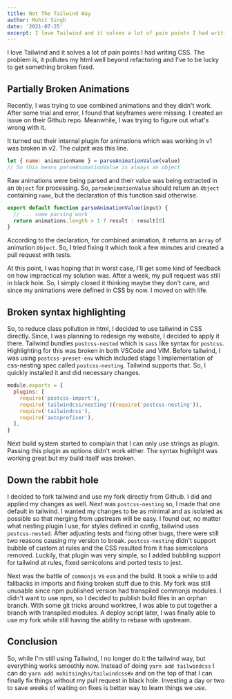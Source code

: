 ```yaml
---
title: Not The Tailwind Way
author: Mohit Singh
date: '2021-07-25'
excerpt: I love Tailwind and it solves a lot of pain points I had writing CSS. The problem is, it pollutes my html well beyond refactoring and I've to be lucky to get something broken fixed.
---
```


I love Tailwind and it solves a lot of pain points I had writing CSS. The problem is, it pollutes my html well beyond refactoring and I've to be lucky to get something broken fixed.

## Partially Broken Animations

Recently, I was trying to use combined animations and they didn't work. After some trial and error, I found that keyframes were missing. I created an issue on their Github repo. Meanwhile, I was trying to figure out what's wrong with it.

It turned out their internal plugin for animations which was working in v1 was broken in v2. The culprit was this line.

```js
let { name: animationName } = parseAnimationValue(value)
// So this means parseAnimationValue is always an object
```

Raw animations were being parsed and their value was being extracted in an `Object` for processing. So, `parseAnimationValue` should return an `Object` containing `name`, but the declaration of this function said otherwise.

```js
export default function parseAnimationValue(input) {
  // ... some parsing work
  return animations.length > 1 ? result : result[0]
}
```

According to the declaration, for combined animation, it returns an `Array` of animation `Object`. So, I tried fixing it which took a few minutes and created a pull request with tests.

At this point, I was hoping that in worst case, I'll get some kind of feedback on how impractical my solution was. After a week, my pull request was still in black hole. So, I simply closed it thinking maybe they don't care, and since my animations were defined in CSS by now. I moved on with life.

## Broken syntax highlighting

So, to reduce class pollution in html, I decided to use tailwind in CSS directly. Since, I was planning to redesign my website, I decided to apply it there. Tailwind bundles `postcss-nested` which is `sass` like syntax for `postcss`. Highlighting for this was broken in both VSCode and VIM. Before tailwind, I was using `postcss-preset-env` which included stage 1 implementation of css-nesting spec called `postcss-nesting`. Tailwind supports that. So, I quickly installed it and did necessary changes.

```js
module.exports = {
  plugins: [
    require('postcss-import'),
    require('tailwindcss/nesting')(require('postcss-nesting')),
    require('tailwindcss'),
    require('autoprefixer'),
  ],
}
```

Next build system started to complain that I can only use strings as plugin. Passing this plugin as options didn't work either. The syntax highlight was working great but my build itself was broken.

## Down the rabbit hole

I decided to fork tailwind and use my fork directly from Github. I did and applied my changes as well. Next was `postcss-nesting` so, I made that one default in tailwind. I wanted my changes to be as minimal and as isolated as possible so that merging from upstream will be easy. I found out, no matter what nesting plugin I use, for styles defined in config, tailwind uses `postcss-nested`. After adjusting tests and fixing other bugs, there were still two reasons causing my version to break. `postcss-nesting` didn't support bubble of custom at rules and the CSS resulted from it has semicolons removed. Luckily, that plugin was very simple, so I added bubbling support for tailwind at rules, fixed semicolons and ported tests to jest.

Next was the battle of `commonjs` vs `esm` and the build. It took a while to add fallbacks in imports and fixing broken stuff due to this. My fork was still unusable since npm published version had transpiled commonjs modules. I didn't want to use npm, so I decided to publish build files in an orphan branch. With some git tricks around worktree, I was able to put together a branch with transpiled modules. A deploy script later, I was finally able to use my fork while still having the ability to rebase with upstream.

## Conclusion

So, while I'm still using Tailwind, I no longer do it the tailwind way, but everything works smoothly now. Instead of doing `yarn add tailwindcss` I can do `yarn add mohitsinghs/tailwindcss#x` and on the top of that I can finally fix things without my pull request in black hole. Investing a day or two to save weeks of waiting on fixes is better way to learn things we use.

